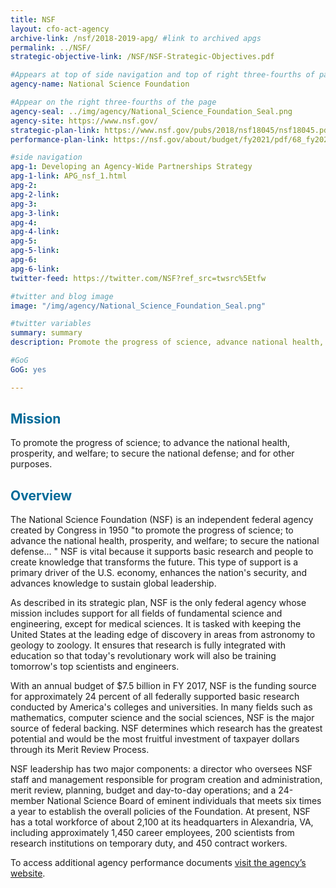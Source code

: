 ```yaml
---
title: NSF
layout: cfo-act-agency
archive-link: /nsf/2018-2019-apg/ #link to archived apgs
permalink: ../NSF/
strategic-objective-link: /NSF/NSF-Strategic-Objectives.pdf

#Appears at top of side navigation and top of right three-fourths of page
agency-name: National Science Foundation

#Appear on the right three-fourths of the page
agency-seal: ../img/agency/National_Science_Foundation_Seal.png
agency-site: https://www.nsf.gov/
strategic-plan-link: https://www.nsf.gov/pubs/2018/nsf18045/nsf18045.pdf
performance-plan-link: https://nsf.gov/about/budget/fy2021/pdf/68_fy2021.pdf

#side navigation
apg-1: Developing an Agency-Wide Partnerships Strategy
apg-1-link: APG_nsf_1.html
apg-2:
apg-2-link:
apg-3:
apg-3-link:
apg-4:
apg-4-link:
apg-5:
apg-5-link:
apg-6:
apg-6-link:
twitter-feed: https://twitter.com/NSF?ref_src=twsrc%5Etfw

#twitter and blog image
image: "/img/agency/National_Science_Foundation_Seal.png"

#twitter variables
summary: summary
description: Promote the progress of science, advance national health, prosperity, and welfare, and secure the national defense.

#GoG
GoG: yes

---
```


<div class="usa-grid usa-graphic_list-row">
  <div class="usa-width-one-whole usa-media_block agency-page-section">
    <h2 style="color:#046b99;">Mission</h2>
    <p>To promote the progress of science; to advance the national health, prosperity, and welfare; to secure the national defense; and for other purposes.</p>
  </div>
</div>

<div class="usa-grid usa-graphic_list-row">
  <div class="usa-width-one-whole usa-media_block agency-page-section">
    <h2 style="color:#046b99;">Overview</h2>
    <p>The National Science Foundation (NSF) is an independent federal agency created by Congress in 1950 &quot;to promote the progress of science; to advance the national health, prosperity, and welfare; to secure the national defense&#x2026; &quot; NSF is vital because it supports basic research and people to create knowledge that transforms the future. This type of support is a primary driver of the U.S. economy, enhances the nation&apos;s security, and advances knowledge to sustain global leadership.
    </p>
    <p>As described in its strategic plan, NSF is the only federal agency whose mission includes support for all fields of fundamental science and engineering, except for medical sciences. It is tasked with keeping the United States at the leading edge of discovery in areas from astronomy to geology to zoology. It ensures that research is fully integrated with education so that today&apos;s revolutionary work will also be training tomorrow&apos;s top scientists and engineers.
    </p>
    <p>With an annual budget of $7.5 billion in FY 2017, NSF is the funding source for approximately 24 percent of all federally supported basic research conducted by America&apos;s colleges and universities. In many fields such as mathematics, computer science and the social sciences, NSF is the major source of federal backing. NSF determines which research has the greatest potential and would be the most fruitful investment of taxpayer dollars through its Merit Review Process.
    </p>
    <p>NSF leadership has two major components: a director who oversees NSF staff and management responsible for program creation and administration, merit review, planning, budget and day-to-day operations; and a 24-member National Science Board of eminent individuals that meets six times a year to establish the overall policies of the Foundation. At present, NSF has a total workforce of about 2,100 at its headquarters in Alexandria, VA, including approximately 1,450 career employees, 200 scientists from research institutions on temporary duty, and 450 contract workers.
    </p>
  </div>
</div>

<div class="usa-grid usa-graphic_list-row">
  <div class="usa-width-one-whole usa-media_block">
    <p>To access additional agency performance documents <a href="https://www.nsf.gov/about/performance/" target="_blank">visit the agency’s website</a>.</p>
  </div>
</div>
